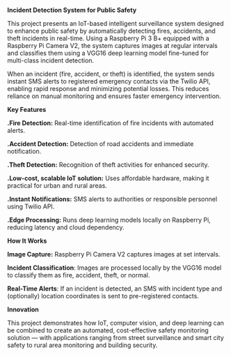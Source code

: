 **Incident Detection System for Public Safety**

This project presents an IoT-based intelligent surveillance system designed to enhance public safety by automatically detecting fires, accidents, and theft incidents in real-time. Using a Raspberry Pi 3 B+ equipped with a Raspberry Pi Camera V2, the system captures images at regular intervals and classifies them using a VGG16 deep learning model fine-tuned for multi-class incident detection.

When an incident (fire, accident, or theft) is identified, the system sends instant SMS alerts to registered emergency contacts via the Twilio API, enabling rapid response and minimizing potential losses. This reduces reliance on manual monitoring and ensures faster emergency intervention.


 **Key Features**
 
**.Fire Detection:** Real-time identification of fire incidents with automated alerts.

**.Accident Detection:** Detection of road accidents and immediate notification.

**.Theft Detection:** Recognition of theft activities for enhanced security.

**.Low-cost, scalable IoT solution:** Uses affordable hardware, making it practical for urban and rural areas.

**.Instant Notifications:** SMS alerts to authorities or responsible personnel using Twilio API.

**.Edge Processing:** Runs deep learning models locally on Raspberry Pi, reducing latency and cloud dependency.


**How It Works**

**Image Capture:** Raspberry Pi Camera V2 captures images at set intervals.

**Incident Classification**: Images are processed locally by the VGG16 model to classify them as fire, accident, theft, or normal.

**Real-Time Alerts**: If an incident is detected, an SMS with incident type and (optionally) location coordinates is sent to pre-registered contacts.


**Innovation**

This project demonstrates how IoT, computer vision, and deep learning can be combined to create an automated, cost-effective safety monitoring solution — with applications ranging from street surveillance and smart city safety to rural area monitoring and building security.

